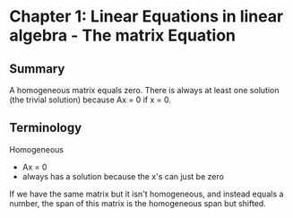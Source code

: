 # Chapter 1: Linear Equations in linear algebra - The matrix Equation

## Summary
A homogeneous matrix equals zero. There is always at least one solution (the trivial solution) because Ax = 0 if x = 0.  

## Terminology

Homogeneous
- Ax = 0
- always has a solution because the x's can just be zero


If we have the same matrix but it isn't homogeneous, and instead equals a number, the span of this matrix is the homogeneous span but shifted.
